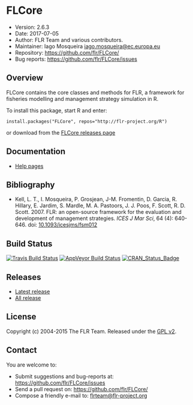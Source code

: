 
# FLCore
- Version: 2.6.3
- Date: 2017-07-05
- Author: FLR Team and various contributors.
- Maintainer: Iago Mosqueira <iago.mosqueira@ec.europa.eu>
- Repository: <https://github.com/flr/FLCore/>
- Bug reports: <https://github.com/flr/FLCore/issues>

## Overview
FLCore contains the core classes and methods for FLR, a framework for fisheries modelling and management strategy simulation in R.

To install this package, start R and enter:

	install.packages("FLCore", repos="http://flr-project.org/R")

or download from the [FLCore releases page](https://github.com/flr/FLCore/releases/latest)

## Documentation
- [Help pages](http://flr-project.org/FLCore)

## Bibliography

- Kell, L. T., I. Mosqueira, P. Grosjean, J-M. Fromentin, D. Garcia, R. Hillary, E. Jardim, S. Mardle, M. A. Pastoors, J. J. Poos, F. Scott, R. D. Scott. 2007. FLR: an open-source framework for the evaluation and development of management strategies. *ICES J Mar Sci*, 64 (4): 640-646. doi: [10.1093/icesjms/fsm012](https://doi.org/10.1093/icesjms/fsm012)

## Build Status
[![Travis Build Status](https://travis-ci.org/flr/FLCore.svg?branch=master)](https://travis-ci.org/flr/FLCore)
[![AppVeyor Build Status](https://ci.appveyor.com/api/projects/status/github/flr/FLCore?branch=master&svg=true)](https://ci.appveyor.com/project/flr/FLCore)
[![CRAN_Status_Badge](http://www.r-pkg.org/badges/version/FLCore)](https://cran.r-project.org/package=FLCore)

## Releases
- [Latest release](https://github.com/flr/FLCore/releases/tag/v2.5.20130716)
- [All release](https://github.com/flr/FLCore/releases/)

## License
Copyright (c) 2004-2015 The FLR Team. Released under the [GPL v2](http://www.gnu.org/licenses/gpl-2.0.html).

## Contact
You are welcome to:

- Submit suggestions and bug-reports at: <https://github.com/flr/FLCore/issues>
- Send a pull request on: <https://github.com/flr/FLCore/>
- Compose a friendly e-mail to: <flrteam@flr-project.org>
